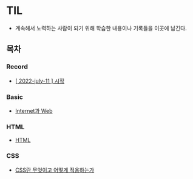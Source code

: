 # TIL
  
* 계속해서 노력하는 사람이 되기 위해 학습한 내용이나 기록들을 이곳에 남긴다.
  
## 목차
  
### Record
  
* [[ 2022-july-11 ] 시작](https://github.com/12OneTwo12/TIL/blob/main/record/20220710.md)

### Basic  
  
* [Internet과 Web](https://github.com/12OneTwo12/TIL/blob/main/Basic/Internet.md)

### HTML

* [HTML](https://github.com/12OneTwo12/TIL/blob/main/Html/basic.md)
  
### CSS
  
* [ CSS란 무엇이고 어떻게 적용하는가 ](https://github.com/12OneTwo12/TIL/blob/main/CSS/readme.md)
